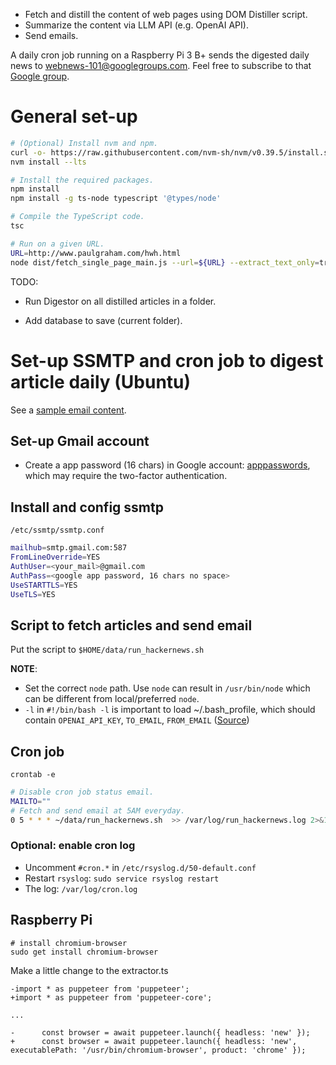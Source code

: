 - Fetch and distill the content of web pages using DOM Distiller script.
- Summarize the content via LLM API (e.g. OpenAI API).
- Send emails.

A daily cron job running on a Raspberry Pi 3 B+ sends the digested daily news to webnews-101@googlegroups.com.
Feel free to subscribe to that [Google group](https://groups.google.com/g/webnews-101).

# General set-up

```bash
# (Optional) Install nvm and npm.
curl -o- https://raw.githubusercontent.com/nvm-sh/nvm/v0.39.5/install.sh | bash
nvm install --lts

# Install the required packages.
npm install
npm install -g ts-node typescript '@types/node'

# Compile the TypeScript code.
tsc

# Run on a given URL.
URL=http://www.paulgraham.com/hwh.html
node dist/fetch_single_page_main.js --url=${URL} --extract_text_only=true --output_dir=/tmp/
```

TODO:

- Run Digestor on all distilled articles in a folder.

- Add database to save (current folder).

# Set-up SSMTP and cron job to digest article daily (Ubuntu)

See a [sample email content](https://justpaste.it/c9xer).

## Set-up Gmail account

- Create a app password (16 chars) in Google account: [apppasswords](https://myaccount.google.com/apppasswords), which may require the two-factor authentication.

## Install and config ssmtp

`/etc/ssmtp/ssmtp.conf`

```bash
mailhub=smtp.gmail.com:587
FromLineOverride=YES
AuthUser=<your_mail>@gmail.com
AuthPass=<google app password, 16 chars no space>
UseSTARTTLS=YES
UseTLS=YES
```

## Script to fetch articles and send email

Put the script to `$HOME/data/run_hackernews.sh`

**NOTE**:

- Set the correct `node` path. Use `node` can result in `/usr/bin/node` which can be different from local/preferred `node`.
- `-l` in `#!/bin/bash -l` is important to load ~/.bash_profile, which should contain `OPENAI_API_KEY`, `TO_EMAIL`, `FROM_EMAIL` ([Source](https://stackoverflow.com/a/51591762/956507))

## Cron job

`crontab -e`

```bash
# Disable cron job status email.
MAILTO=""
# Fetch and send email at 5AM everyday.
0 5 * * * ~/data/run_hackernews.sh  >> /var/log/run_hackernews.log 2>&1
```

### Optional: enable cron log

- Uncomment `#cron.*` in `/etc/rsyslog.d/50-default.conf`
- Restart `rsyslog`: `sudo service rsyslog restart`
- The log: `/var/log/cron.log`

## Raspberry Pi

```
# install chromium-browser
sudo get install chromium-browser
```

Make a little change to the extractor.ts

```
-import * as puppeteer from 'puppeteer';
+import * as puppeteer from 'puppeteer-core';

...

-      const browser = await puppeteer.launch({ headless: 'new' });
+      const browser = await puppeteer.launch({ headless: 'new', executablePath: '/usr/bin/chromium-browser', product: 'chrome' });
```
